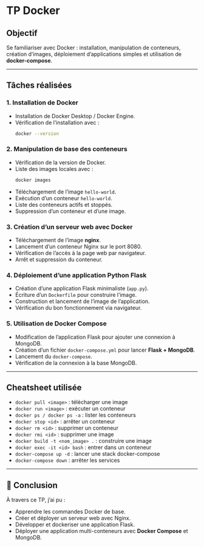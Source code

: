 # TP Docker

##  Objectif
Se familiariser avec Docker : installation, manipulation de conteneurs, création d’images, déploiement d’applications simples et utilisation de **docker-compose**.

---

##  Tâches réalisées

### 1. Installation de Docker
- Installation de Docker Desktop / Docker Engine.
- Vérification de l’installation avec :
  ```bash
  docker --version
  ```

### 2. Manipulation de base des conteneurs
- Vérification de la version de Docker.
- Liste des images locales avec :
  ```bash
  docker images
  ```
- Téléchargement de l’image `hello-world`.
- Exécution d’un conteneur `hello-world`.
- Liste des conteneurs actifs et stoppés.
- Suppression d’un conteneur et d’une image.

### 3. Création d’un serveur web avec Docker
- Téléchargement de l’image **nginx**.
- Lancement d’un conteneur Nginx sur le port 8080.
- Vérification de l’accès à la page web par navigateur.
- Arrêt et suppression du conteneur.

### 4. Déploiement d’une application Python Flask
- Création d’une application Flask minimaliste (`app.py`).
- Écriture d’un `Dockerfile` pour construire l’image.
- Construction et lancement de l’image de l’application.
- Vérification du bon fonctionnement via navigateur.

### 5. Utilisation de Docker Compose
- Modification de l’application Flask pour ajouter une connexion à MongoDB.
- Création d’un fichier `docker-compose.yml` pour lancer **Flask + MongoDB**.
- Lancement du `docker-compose`.
- Vérification de la connexion à la base MongoDB.

---

## Cheatsheet utilisée
- `docker pull <image>` : télécharger une image
- `docker run <image>` : exécuter un conteneur
- `docker ps / docker ps -a` : lister les conteneurs
- `docker stop <id>` : arrêter un conteneur
- `docker rm <id>` : supprimer un conteneur
- `docker rmi <id>` : supprimer une image
- `docker build -t <nom_image> .` : construire une image
- `docker exec -it <id> bash` : entrer dans un conteneur
- `docker-compose up -d` : lancer une stack docker-compose
- `docker-compose down` : arrêter les services

---

## 🏁 Conclusion
À travers ce TP, j’ai pu :
- Apprendre les commandes Docker de base.
- Créer et déployer un serveur web avec Nginx.
- Développer et dockeriser une application Flask.
- Déployer une application multi-conteneurs avec **Docker Compose** et MongoDB.
